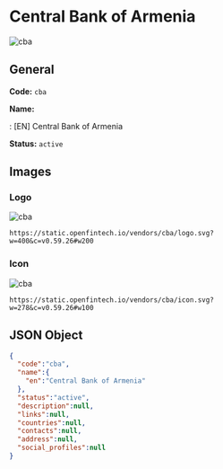 
# Central Bank of Armenia 
![cba](https://static.openfintech.io/vendors/cba/logo.svg?w=400&c=v0.59.26#w200)  

## General 
 
**Code:** `cba` 
 
**Name:** 
 
:	[EN] Central Bank of Armenia 
 
**Status:** `active` 
 

## Images 

### Logo 
 
![cba](https://static.openfintech.io/vendors/cba/logo.svg?w=400&c=v0.59.26#w200)  

```
https://static.openfintech.io/vendors/cba/logo.svg?w=400&c=v0.59.26#w200
```  

### Icon 
 
![cba](https://static.openfintech.io/vendors/cba/icon.svg?w=278&c=v0.59.26#w100)  

```
https://static.openfintech.io/vendors/cba/icon.svg?w=278&c=v0.59.26#w100
```  

## JSON Object 

```json
{
  "code":"cba",
  "name":{
    "en":"Central Bank of Armenia"
  },
  "status":"active",
  "description":null,
  "links":null,
  "countries":null,
  "contacts":null,
  "address":null,
  "social_profiles":null
}
```  
